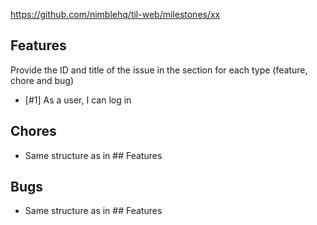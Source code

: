 https://github.com/nimblehq/til-web/milestones/xx

## Features

Provide the ID and title of the issue in the section for each type (feature, chore and bug)

- [#1] As a user, I can log in

## Chores
- Same structure as in ## Features

## Bugs
- Same structure as in ## Features
